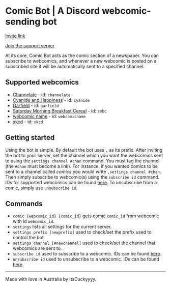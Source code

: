 # Comic Bot | A Discord webcomic-sending bot
[Invite link](https://discordapp.com/oauth2/authorize?client_id=490328544757678091&scope=bot&permissions=536923136)

[Join the support server](https://discord.gg/FFA9RJE)

At its core, Comic Bot acts as the comic section of a newspaper. You can subscribe to webcomics, and whenever a new webcomic is posted on a subscribed site it will be automatically sent to a specified channel.

## Supported webcomics
* [Channelate](http://channelate.com/) - id: `channelate`
* [Cyanide and Happiness](http://explosm.net/) - id: `cyanide`
* [Garfield](https://garfield.com/) - id: `garfield`
* [Saturday Morning Breakfast Cereal](https://smbc-comics.com) - id: `smbc`
* [webcomic name](http://webcomicname.com/) - id: `webcomicname`
* [xkcd](http://xkcd.com/) - id: `xkcd`

## Getting started
Using the bot is simple. By default the bot uses `,` as its prefix. After inviting the bot to your server, set the channel which you want the webcomics sent to using the `settings channel #chan` command. You must tag the channel (the `#chan` must become a link). For instance, if you wanted comics to be sent to a channel called *comics* you would write `,settings channel #chan`. Then simply subscribe to webcomic(s) using the `subscribe id` command. IDs for supported webcomics can be found [here](#supported-webcomics). To unsubscribe from a comic, simply use `unsubscribe id`. 

## Commands
* `comic {webcomic_id} {comic_id}` gets comic `comic_id` from webcomic with id `webcomic_id`.
* `settings` lists all settings for the current server.
* `settings prefix [newprefix]` used to check/set the prefix used to control the bot.
* `settings channel [#newchannel]` used to check/set the channel that webcomics are sent to.
* `subscribe id` used to subscribe to a webcomic. IDs can be found [here](#supported-webcomics).
* `unsubscribe id` used to unsubscribe to a webcomic. IDs can be found [here](#supported-webcomics).

---
Made with love in Australia by ItsDuckyyyy.
